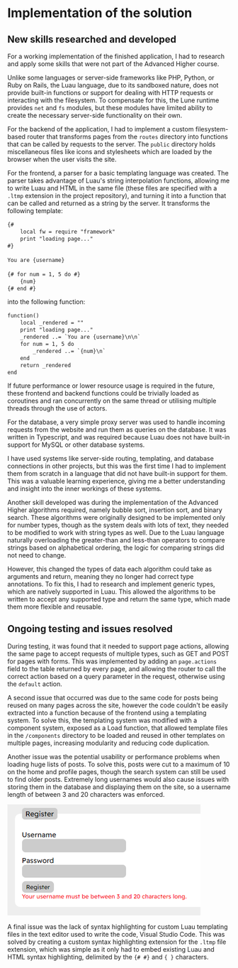 # Implementation of the solution

## New skills researched and developed

For a working implementation of the finished application, I had to research and apply some skills that were not part of the Advanced Higher course.

Unlike some languages or server-side frameworks like PHP, Python, or Ruby on Rails, the Luau language, due to its sandboxed nature, does not provide built-in functions or support for dealing with HTTP requests or interacting with the filesystem. To compensate for this, the Lune runtime provides `net` and `fs` modules, but these modules have limited ability to create the necessary server-side functionality on their own.

For the backend of the application, I had to implement a custom filesystem-based router that transforms pages from the `routes` directory into functions that can be called by requests to the server. The `public` directory holds miscellaneous files like icons and stylesheets which are loaded by the browser when the user visits the site.

For the frontend, a parser for a basic templating language was created. The parser takes advantage of Luau's string interpolation functions, allowing me to write Luau and HTML in the same file (these files are specified with a `.ltmp` extension in the project repository), and turning it into a function that can be called and returned as a string by the server. It transforms the following template:

```ltmp
{#
	local fw = require "framework"
	print "loading page..."
#}

You are {username}

{# for num = 1, 5 do #}
	{num}
{# end #}
```

into the following function:

```luau
function()
	local _rendered = ""
	print "loading page..."
	_rendered ..= `You are {username}\n\n`
	for num = 1, 5 do
		_rendered ..= `{num}\n`
	end
	return _rendered
end
```

If future performance or lower resource usage is required in the future, these frontend and backend functions could be trivially loaded as coroutines and ran concurrently on the same thread or utilising multiple threads through the use of actors.

For the database, a very simple proxy server was used to handle incoming requests from the website and run them as queries on the database. It was written in Typescript, and was required because Luau does not have built-in support for MySQL or other database systems.

I have used systems like server-side routing, templating, and database connections in other projects, but this was the first time I had to implement them from scratch in a language that did not have built-in support for them. This was a valuable learning experience, giving me a better understanding and insight into the inner workings of these systems.

Another skill developed was during the implementation of the Advanced Higher algorithms required, namely bubble sort, insertion sort, and binary search. These algorithms were originally designed to be implemented only for number types, though as the system deals with lots of text, they needed to be modified to work with string types as well. Due to the Luau language naturally overloading the greater-than and less-than operators to compare strings based on alphabetical ordering, the logic for comparing strings did not need to change.

However, this changed the types of data each algorithm could take as arguments and return, meaning they no longer had correct type annotations. To fix this, I had to research and implement generic types, which are natively supported in Luau. This allowed the algorithms to be written to accept any supported type and return the same type, which made them more flexible and reusable.

## Ongoing testing and issues resolved

During testing, it was found that it needed to support page actions, allowing the same page to accept requests of multiple types, such as GET and POST for pages with forms. This was implemented by adding an `page.actions` field to the table returned by every page, and allowing the router to call the correct action based on a query parameter in the request, otherwise using the `default` action.

A second issue that occurred was due to the same code for posts being reused on many pages across the site, however the code couldn't be easily extracted into a function because of the frontend using a templating system. To solve this, the templating system was modified with a component system, exposed as a Load function, that allowed template files in the `/components` directory to be loaded and reused in other templates on multiple pages, increasing modularity and reducing code duplication.

Another issue was the potential usability or performance problems when loading huge lists of posts. To solve this, posts were cut to a maximum of 10 on the home and profile pages, though the search system can still be used to find older posts. Extremely long usernames would also cause issues with storing them in the database and displaying them on the site, so a username length of between 3 and 20 characters was enforced.

![Error message displayed when a username is too long](screenshots/Register-input3.png)

A final issue was the lack of syntax highlighting for custom Luau templating files in the text editor used to write the code, Visual Studio Code. This was solved by creating a custom syntax highlighting extension for the `.ltmp` file extension, which was simple as it only had to embed existing Luau and HTML syntax highlighting, delimited by the `{# #}` and `{ }` characters.
